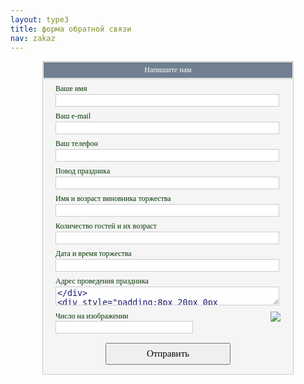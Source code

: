 ```yaml
---
layout: type3
title: форма обратной связи
nav: zakaz
---
```


<center><form action="http://masterform.info/mail.php" method="post"><input type="hidden" name="zagol_soob" value="" />
<div style="width:400px; text-align:left; border:1px solid #CCCCCC; color:#003300; font:12px tahoma, verdana; background:#F5F5F5;">
<div style="text-align:center; background:#708090; border:1px solid #F5F5F5; color:#ffffff; padding:5px 5px 5px 5px;">Напишите нам</div>
<div style="border-top:solid 1px #CCCCCC; padding:8px 20px 0px 20px;">Ваше имя</div>
<div style="padding:1px 20px 0px 20px;">
<input name="name" type="text" style="width:358px; height:20px; background:#FFFFFF; border:1px solid #CCCCCC; color:#191970;" maxlength="50" />
</div>
<div style="padding:8px 20px 0px 20px;">Ваш e-mail</div>
<div style="padding:1px 20px 0px 20px;">
<input name="e_mail" type="text" style="width:358px; height:20px; background:#FFFFFF; border:1px solid #CCCCCC; color:#191970;" maxlength="50" />
</div>
<div style="padding:8px 20px 0px 20px;">Ваш телефон</div>
<div style="padding:1px 20px 0px 20px;">
<input name="pole_1a" type="text" style="width:358px; height:20px; background:#FFFFFF; border:1px solid #CCCCCC; color:#191970;" maxlength="900" />
<input type="hidden" name="pole_1b" value="Ваш телефон" />
</div>
<div style="padding:8px 20px 0px 20px;">Повод праздника</div>
<div style="padding:1px 20px 0px 20px;">
<input name="pole_2a" type="text" style="width:358px; height:20px; background:#FFFFFF; border:1px solid #CCCCCC; color:#191970;" maxlength="900" />
<input type="hidden" name="pole_2b" value="Повод праздника" />
</div>
<div style="padding:8px 20px 0px 20px;">Имя и возраст виновника торжества</div>
<div style="padding:1px 20px 0px 20px;">
<input name="pole_3a" type="text" style="width:358px; height:20px; background:#FFFFFF; border:1px solid #CCCCCC; color:#191970;" maxlength="900" />
<input type="hidden" name="pole_3b" value="Имя и возраст виновника торжества" />
</div>
<div style="padding:8px 20px 0px 20px;">Количество гостей и их возраст</div>
<div style="padding:1px 20px 0px 20px;">
<input name="pole_4a" type="text" style="width:358px; height:20px; background:#FFFFFF; border:1px solid #CCCCCC; color:#191970;" maxlength="900" />
<input type="hidden" name="pole_4b" value="Количество гостей и их возраст" />
</div>
<div style="padding:8px 20px 0px 20px;">Дата и время торжества</div>
<div style="padding:1px 20px 0px 20px;">
<input name="pole_5a" type="text" style="width:358px; height:20px; background:#FFFFFF; border:1px solid #CCCCCC; color:#191970;" maxlength="900" />
<input type="hidden" name="pole_5b" value="Дата и время торжества" />
</div>
<div style="padding:8px 20px 0px 20px;">Адрес проведения праздника</div>
<div style="padding:1px 20px 0px 20px;">
<textarea name="text" style="width:358px; height:30px; background:#FFFFFF; border:1px solid #CCCCCC; color:#191970;" maxlength="900" />
</div>
<div style="padding:8px 20px 0px 20px;">Ваши пожелания</div>
<div style="padding:1px 20px 0px 20px;">
<textarea name="text_1" style="width:358px; height:100px; background:#FFFFFF; border:1px solid #CCCCCC; color:#191970;"> </textarea>
</div>
<div style="overflow:auto; width:100%;">
<div style="float:left; padding:10px 0px 10px 20px;">Число на изображении<br />
<input name="captcha" type="text" style="width:220px; height:20px; background:#FFFFFF; border:1px solid #CCCCCC; color:#191970;" maxlength="5" />
</div>
<div style="float:right; padding:10px 20px 10px 0px;">
<a href="http://masterform.info/"><img border="0" src="http://masterform.info/captcha2.php" /></a>
</div>
</div>
<div style="padding:5px 20px 15px 20px; text-align:center;">
<input type="submit" value="Отправить" style="cursor:pointer; width:200px; height:35px; font:15px tahoma;" />
</div>
</div></form></center><!-- 10:54, 25.11.2011 -->
<!--
<iframe  src="https://docs.google.com/spreadsheet/embeddedform?formkey=dF90VlIyVFRfWjFDUHhpZktLQ2VEbWc6MA" width="650" height="764" frameborder="0" marginheight="0" marginwidth="0" topmargin="0" leftmargin="0" rightmargin="0" bottommargin="0">Loading...</iframe>
-->